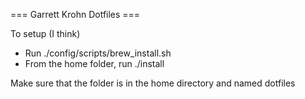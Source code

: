 === Garrett Krohn Dotfiles ===

To setup (I think)
- Run ./config/scripts/brew_install.sh
- From the home folder, run ./install

Make sure that the folder is in the home directory and named dotfiles
